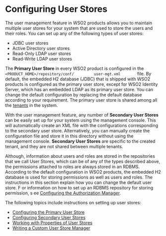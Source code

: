 # Configuring User Stores

The user management feature in WSO2 products allows you to maintain
multiple user stores for your system that are used to store the users
and their roles. You can set up any of the following types of user
stores:

-   JDBC user stores
-   Active Directory user stores
-   Read-Only LDAP user stores
-   Read-Write LDAP user stores

The **Primary User Store** in every WSO2 product is configured in the
`         <PRODUCT_HOME>/repository/conf/         user-mgt.xml        `
file. By default, the embedded H2 database (JDBC) that is shipped with
WSO2 products is configured as the primary user store, except for WSO2
Identity Server, which has an embedded LDAP as its primary user
store. You can change the default configuration by replacing the default
database according to your requirement. The primary user store is shared
among all the [tenants](_Introduction_to_Multitenancy_) in the system.

With the user management feature, any number of **Secondary User
Stores** can be easily set up for your system using the management
console. This will automatically create an XML file with the
configurations corresponding to the secondary user store. Alternatively,
you can manually create the configuration file and store it in this
directory without using the management console. **Secondary User
Stores** are specific to the created tenant, and they are not shared
between multiple tenants.  

Although, information about users and roles are stored in the
repositories that we call User Stores, which can be of any of the types
described above, the permissions attached to roles are always stored in
an RDBMS. According to the default configuration in WSO2 products, the
embedded H2 database is used for storing permissions as well as users
and roles. The instructions in this section explain how you can change
the default user store. F or information on how to set up an RDBMS
repository for storing permission, s ee [Configuring the Authorization
Manager](_Configuring_the_Authorization_Manager_).

The following topics include instructions on setting up user stores:

-   [Configuring the Primary User
    Store](_Configuring_the_Primary_User_Store_)
-   [Configuring Secondary User
    Stores](_Configuring_Secondary_User_Stores_)
-   [Working with Properties of User
    Stores](_Working_with_Properties_of_User_Stores_)
-   [Writing a Custom User Store
    Manager](_Writing_a_Custom_User_Store_Manager_)

  
